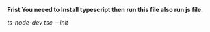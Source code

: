 **Frist You neeed to Install typescript then run this file also run js file.**

*ts-node-dev*
*tsc --init*

